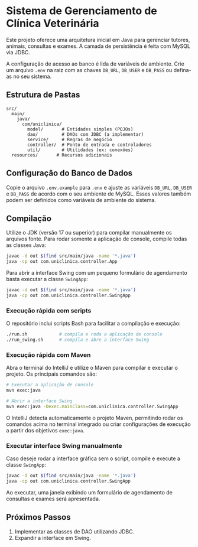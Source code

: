 # Sistema de Gerenciamento de Clínica Veterinária

Este projeto oferece uma arquitetura inicial em Java para gerenciar tutores, animais, consultas e exames. A camada de persistência é feita com MySQL via JDBC.

A configuração de acesso ao banco é lida de variáveis de ambiente. Crie um arquivo `.env` na raiz com as chaves `DB_URL`, `DB_USER` e `DB_PASS` ou defina-as no seu sistema.

## Estrutura de Pastas
```
src/
  main/
    java/
      com/uniclinica/
        model/       # Entidades simples (POJOs)
        dao/         # DAOs com JDBC (a implementar)
        service/     # Regras de negócio
        controller/  # Ponto de entrada e controladores
        util/        # Utilidades (ex: conexões)
  resources/       # Recursos adicionais
```

## Configuração do Banco de Dados

Copie o arquivo `.env.example` para `.env` e ajuste as variáveis `DB_URL`, `DB_USER` e `DB_PASS` de acordo com o seu ambiente de MySQL. Esses valores também podem ser definidos como variáveis de ambiente do sistema.

## Compilação
Utilize o JDK (versão 17 ou superior) para compilar manualmente os arquivos fonte.
Para rodar somente a aplicação de console, compile todas as classes Java:

```bash
javac -d out $(find src/main/java -name '*.java')
java -cp out com.uniclinica.controller.App
```

Para abrir a interface Swing com um pequeno formulário de agendamento basta executar a classe `SwingApp`:

```bash
javac -d out $(find src/main/java -name '*.java')
java -cp out com.uniclinica.controller.SwingApp
```

### Execução rápida com scripts

O repositório inclui scripts Bash para facilitar a compilação e execução:

```bash
./run.sh            # compila e roda a aplicação de console
./run_swing.sh      # compila e abre a interface Swing
```

### Execução rápida com Maven

Abra o terminal do IntelliJ e utilize o Maven para compilar e executar o projeto.
Os principais comandos são:

```bash
# Executar a aplicação de console
mvn exec:java

# Abrir a interface Swing
mvn exec:java -Dexec.mainClass=com.uniclinica.controller.SwingApp

```

O IntelliJ detecta automaticamente o projeto Maven, permitindo rodar os comandos
acima no terminal integrado ou criar configurações de execução a partir dos
objetivos `exec:java`.


### Executar interface Swing manualmente

Caso deseje rodar a interface gráfica sem o script, compile e execute a classe `SwingApp`:

```bash
javac -d out $(find src/main/java -name '*.java')
java -cp out com.uniclinica.controller.SwingApp
```

Ao executar, uma janela exibindo um formulário de agendamento de consultas e exames será apresentada.

## Próximos Passos
1. Implementar as classes de DAO utilizando JDBC.
2. Expandir a interface em Swing.
